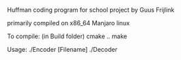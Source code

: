 Huffman coding program for school project by Guus Frijlink

primarily compiled on x86_64 Manjaro linux

To compile:
(in Build folder)
cmake ..
make

Usage: ./Encoder [Filename]
./Decoder
